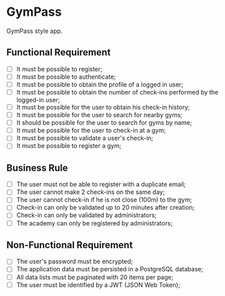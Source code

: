 # GymPass

GymPass style app.

## Functional Requirement

- [ ] It must be possible to register;
- [ ] It must be possible to authenticate;
- [ ] It must be possible to obtain the profile of a logged in user;
- [ ] It must be possible to obtain the number of check-ins performed by the logged-in user;
- [ ] It must be possible for the user to obtain his check-in history;
- [ ] It must be possible for the user to search for nearby gyms;
- [ ] It should be possible for the user to search for gyms by name;
- [ ] It must be possible for the user to check-in at a gym;
- [ ] It must be possible to validate a user's check-in;
- [ ] It must be possible to register a gym;

## Business Rule

- [ ] The user must not be able to register with a duplicate email;
- [ ] The user cannot make 2 check-ins on the same day;
- [ ] The user cannot check-in if he is not close (100m) to the gym;
- [ ] Check-in can only be validated up to 20 minutes after creation;
- [ ] Check-in can only be validated by administrators;
- [ ] The academy can only be registered by administrators;

## Non-Functional Requirement

- [ ] The user's password must be encrypted;
- [ ] The application data must be persisted in a PostgreSQL database;
- [ ] All data lists must be paginated with 20 items per page;
- [ ] The user must be identified by a JWT (JSON Web Token);
